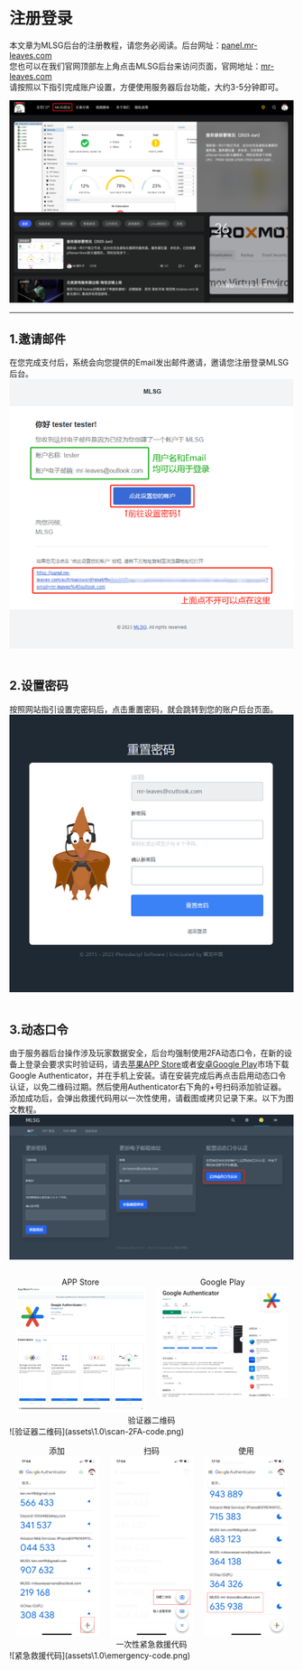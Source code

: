 # 注册登录
本文章为MLSG后台的注册教程，请您务必阅读。后台网址：[panel.mr-leaves.com](http://panel.mr-leaves.com)  
您也可以在我们官网顶部左上角点击MLSG后台来访问页面，官网地址：[mr-leaves.com](http://mr-leaves.com)  
请按照以下指引完成账户设置，方便使用服务器后台功能，大约3-5分钟即可。  

![公司官网](assets\1.0\official-website.png)  

---


## 1.邀请邮件

在您完成支付后，系统会向您提供的Email发出邮件邀请，邀请您注册登录MLSG后台。
![邀请邮件](assets\1.0\email-invite.png)  
<br>

## 2.设置密码

按照网站指引设置完密码后，点击重置密码，就会跳转到您的账户后台页面。
![重置密码](assets\1.0\reset-password.png)   
<br>

## 3.动态口令

由于服务器后台操作涉及玩家数据安全，后台均强制使用2FA动态口令，在新的设备上登录会要求实时验证码，请去[苹果APP Store](https://apps.apple.com/us/app/google-authenticator/id388497605)或者[安卓Google Play](https://play.google.com/store/apps/details?id=com.google.android.apps.authenticator2)市场下载Google Authenticator，并在手机上安装。请在安装完成后再点击启用动态口令认证，以免二维码过期。然后使用Authenticator右下角的+号扫码添加验证器。添加成功后，会弹出救援代码用以一次性使用，请截图或拷贝记录下来。以下为图文教程。
![二次验证](assets\1.0\enable-2FA.png)   


<div style="display: flex; justify-content: center; text-align: center;">
  <div style="width: 50%; margin: 0 10px;">
    <p style="margin-bottom: 0;">APP Store</p>
    <img src="../assets/1.0/Authenticator-apple.png" alt="APP Store" style="width: 100%;">
  </div>
  <div style="width: 50%; margin: 0 10px;">
    <p style="margin-bottom: 0;">Google Play</p>
    <img src="../assets/1.0/Authenticator-google.png" alt="Google Play" style="width: 100%;">
  </div>
</div>

  <center>验证器二维码</center>
![验证器二维码](assets\1.0\scan-2FA-code.png)   
 

<div style="display: flex; justify-content: center; text-align: center;">
  <div style="width: 30%; margin: 0 10px;">
    <p style="margin-bottom: 0;">添加</p>
    <img src="../assets/1.0/Authenticator-step1.png" alt="添加" style="width: 100%;">
  </div>
  <div style="width: 30%; margin: 0 10px;">
    <p style="margin-bottom: 0;">扫码</p>
    <img src="../assets/1.0/Authenticator-step2.png" alt="扫码" style="width: 100%;">
  </div>
  <div style="width: 30%; margin: 0 10px;">
    <p style="margin-bottom: 0;">使用</p>
    <img src="../assets/1.0/Authenticator-step3.png" alt="使用" style="width: 100%;">
  </div>
</div>

  <center>一次性紧急救援代码</center>
![紧急救援代码](assets\1.0\emergency-code.png)  


